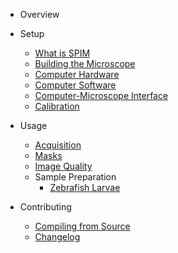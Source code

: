 <!-- docs/_sidebar.md -->
- Overview 
- Setup 

  - [What is SPIM](/what-is-spim.md)
  - [Building the Microscope](/building-the-microscope.md)
  - [Computer Hardware](/computer-hardware.md)
  - [Computer Software](/computer-software.md)
  - [Computer-Microscope Interface](/computer-microscope-interface.md)
  - [Calibration](/calibration.md)

- Usage 

  - [Acquisition](/acquisition.md)
  - [Masks](/masks.md)
  - [Image Quality](/image-quality.md)
  - Sample Preparation
    - [Zebrafish Larvae](/sample-prep-zfish.md)

- Contributing
  - [Compiling from Source](/compiling.md)
  - [Changelog](/changelog.md)
